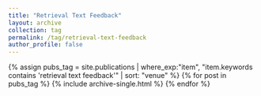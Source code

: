 ```yaml
---
title: "Retrieval Text Feedback"
layout: archive
collection: tag
permalink: /tag/retrieval-text-feedback
author_profile: false
---
```


{% assign pubs_tag = site.publications | where_exp:"item", "item.keywords contains 'retrieval text feedback'" | sort: "venue" %}
{% for post in pubs_tag %}
  {% include archive-single.html %}
{% endfor %}